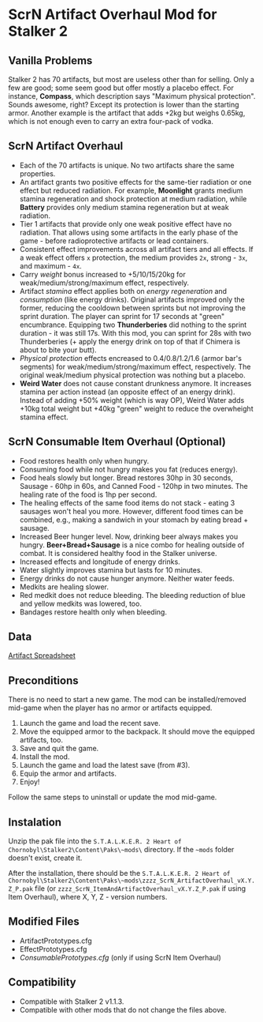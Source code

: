 # ScrN Artifact Overhaul Mod for Stalker 2
## Vanilla Problems
Stalker 2 has 70 artifacts, but most are useless other than for selling. Only a few are good; some seem good but offer mostly a placebo effect. For instance, **Compass**, which description says "Maximum physical protection". Sounds awesome, right? Except its protection is lower than the starting armor. Another example is the artifact that adds +2kg but weighs 0.65kg, which is not enough even to carry an extra four-pack of vodka.

## ScrN Artifact Overhaul
- Each of the 70 artifacts is unique. No two artifacts share the same properties.
- An artifact grants two positive effects for the same-tier radiation or one effect but reduced radiation. For example, **Moonlight** grants medium stamina regeneration and shock protection at medium radiation, while **Battery** provides only medium stamina regeneration but at weak radiation.
- Tier 1 artifacts that provide only one weak positive effect have no radiation. That allows using some artifacts in the early phase of the game - before radioprotective artifacts or lead containers.
- Consistent effect improvements across all artifact tiers and all effects. If a weak effect offers `x` protection, the medium provides `2x`, strong - `3x`, and maximum - `4x`.
- Carry *weight* bonus increased to +5/10/15/20kg for weak/medium/strong/maximum effect, respectively.
- Artifact *stamina* effect applies both on *energy regeneration* and *consumption* (like energy drinks). Original artifacts improved only the former, reducing the cooldown between sprints but not improving the sprint duration. The player can sprint for 17 seconds at "green" encumbrance. Equipping two **Thunderberies** did nothing to the sprint duration - it was still 17s. With this mod, you can sprint for 28s with two Thunderberies (+ apply the energy drink on top of that if Chimera is about to bite your butt).
- *Physical protection* effects encreased to 0.4/0.8/1.2/1.6 (armor bar's segments) for weak/medium/strong/maximum effect, respectively. The original weak/medium physical protection was nothing but a placebo.
- **Weird Water** does not cause constant drunkness anymore. It increases stamina per action instead (an opposite effect of an energy drink). Instead of adding +50% weight (which is way OP), Weird Water adds +10kg total weight but +40kg "green" weight to reduce the overwheight stamina effect.

## ScrN Consumable Item Overhaul (Optional)
- Food restores health only when hungry.
- Consuming food while not hungry makes you fat (reduces energy).
- Food heals slowly but longer. Bread restores 30hp in 30 seconds, Sausage - 60hp in 60s, and Canned Food - 120hp in two minutes. The healing rate of the food is 1hp per second.
- The healing effects of the same food items do not stack - eating 3 sausages won't heal you more. However, different food times can be combined, e.g., making a sandwich in your stomach by eating bread + sausage.
- Increased Beer hunger level. Now, drinking beer always makes you hungry. **Beer+Bread+Sausage** is a nice combo for healing outside of combat. It is considered healthy food in the Stalker universe.
- Increased effects and longitude of energy drinks.
- Water slightly improves stamina but lasts for 10 minutes.
- Energy drinks do not cause hunger anymore. Neither water feeds.
- Medkits are healing slower.
- Red medkit does not reduce bleeding. The bleeding reduction of blue and yellow medkits was lowered, too.
- Bandages restore health only when bleeding.

## Data
[Artifact Spreadsheet](https://docs.google.com/spreadsheets/d/1oKnN5awf-tXCC44Jiol00gqA5Sk8stNTeT32aAWHuN8/edit?usp=sharing)

## Preconditions
There is no need to start a new game. The mod can be installed/removed mid-game when the player has no armor or artifacts equipped.
1. Launch the game and load the recent save.
2. Move the equipped armor to the backpack. It should move the equipped artifacts, too.
3. Save and quit the game.
4. Install the mod.
5. Launch the game and load the latest save (from #3).
6. Equip the armor and artifacts.
7. Enjoy!

Follow the same steps to uninstall or update the mod mid-game.

## Instalation
Unzip the pak file into the `S.T.A.L.K.E.R. 2 Heart of Chornobyl\Stalker2\Content\Paks\~mods\` directory. If the `~mods` folder doesn't exist, create it.

After the installation, there should be the `S.T.A.L.K.E.R. 2 Heart of Chornobyl\Stalker2\Content\Paks\~mods\zzzz_ScrN_ArtifactOverhaul_vX.Y.Z_P.pak` file (or `zzzz_ScrN_ItemAndArtifactOverhaul_vX.Y.Z_P.pak` if using Item Overhaul), where X, Y, Z - version numbers.

## Modified Files
- ArtifactPrototypes.cfg
- EffectPrototypes.cfg
- *ConsumablePrototypes.cfg* (only if using ScrN Item Overhaul)

## Compatibility
- Compatible with Stalker 2 v1.1.3.
- Compatible with other mods that do not change the files above.
